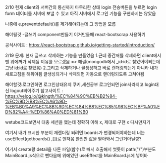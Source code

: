 2/10
현재 client와 서버간의 통신까지 마무리한 상태
login 전송버튼을 누르면 login form 데이터를 서버에 보낼 수 있고
아직 서버에서 로그인 기능을 구현하지는 않았음

나중에 e.preventdefault()를 제거해야되는데 그 방법을 모름

해야될것 -글쓰기 component만들기
이거만들때 react-bootscrap 사용하기

공식사이트 : https://react-bootstrap.github.io/getting-started/introduction/

2/19
문제: 현재 글쓰고 삭제하는 기능을 만들었음 1.근데 중간꺼를 삭제하면 client에서 맨 위에꺼가 삭제됨 이유를 모르겠음 => 해결(mongodb에서 \_id:id로 찾았어야되는데 그냥 id:id로 찾았음) 2.그리고 삭제하거나 글생성하고 바로 랜더링되는게 아니라 내가 새로고침을 해줘야됨
글생성되거나 삭제되면 자동으로 랜더링되도록 고쳐야됨

해야할것:로그인하면 로그인상태유지 쿠키,세션공부
로그인되면 join사라지고 login대신 logout띄어주기
참고사이트 : https://velog.io/@kingth/%EC%84%9C%EB%B2%84-%EC%9D%B8%EC%A6%9D-%EB%B0%A9%EC%8B%9D%EC%84%B8%EC%85%98%EC%BF%A0%ED%82%A4-%ED%86%A0%ED%81%B0

wetube코드보면서 대충 세션을 했는데 정확히 이해 x, 제대로 구현 x 다시만지기

여기서 내가 표시한 부분이 재랜더링 되려면
boards가 변경되어야하는데
너는 useEffect(getboards() ,[])로 맨처음 한번만 값을 받아와서 그런거아닐깡?

여기서 create랑 detail을 다른 파일(함수)로 빼서 호출해서 썻듯이
path("/")부분도 MainBoard.js식으로 뺀다음에
위에있던 useEffect를 MainBoard.js에 넣어바
